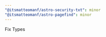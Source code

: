 ```yaml
---
"@itsmatteomanf/astro-security-txt": minor
"@itsmatteomanf/astro-pagefind": minor
---
```


Fix Types
